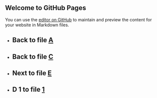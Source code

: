 ## Welcome to GitHub Pages

You can use the [editor on GitHub](https://github.com/samuelbetio/alphabet.file/edit/master/A/B/C/D/README.md) to maintain and preview the content for your website in Markdown files.

- ## **Back** to file [A](../../../../README.md)

- ## **Back** to file [C](../)
- ## **Next** to file [E](E/)


- ## **D 1** to file [1](1/)
